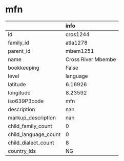 # mfn
|                      | info               |
|:---------------------|:-------------------|
| id                   | cros1244           |
| family_id            | atla1278           |
| parent_id            | mbem1251           |
| name                 | Cross River Mbembe |
| bookkeeping          | False              |
| level                | language           |
| latitude             | 6.16926            |
| longitude            | 8.23592            |
| iso639P3code         | mfn                |
| description          | nan                |
| markup_description   | nan                |
| child_family_count   | 0                  |
| child_language_count | 0                  |
| child_dialect_count  | 8                  |
| country_ids          | NG                 |